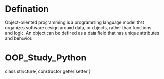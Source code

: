 # Defination
Object-oriented programming is a programming language model that organizes software design around data, or objects, rather than functions and logic. An object can be defined as a data field that has unique attributes and behavior.

# OOP_Study_Python

class structure{
  constructor
  getter
  setter
}
